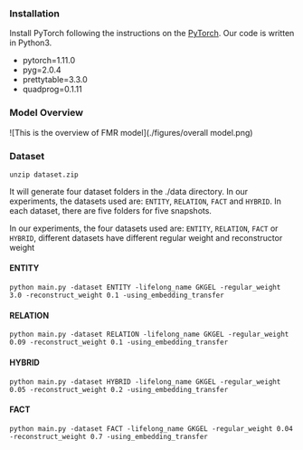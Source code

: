 
### Installation
Install PyTorch following the instructions on the [PyTorch](https://pytorch.org/).
Our code is written in Python3.

- pytorch=1.11.0
- pyg=2.0.4
- prettytable=3.3.0
- quadprog=0.1.11

### Model Overview
![This is the overview of FMR model](./figures/overall model.png)

### Dataset
```
unzip dataset.zip
```

It will generate four dataset folders in the ./data directory. In our experiments, the datasets used are: `ENTITY`, `RELATION`, `FACT` and `HYBRID`.
In each dataset, there are five folders for five snapshots.



In our experiments, the four datasets used are: `ENTITY`, `RELATION`, `FACT` or `HYBRID`, different datasets have different regular weight and reconstructor weight
#### ENTITY
```
python main.py -dataset ENTITY -lifelong_name GKGEL -regular_weight 3.0 -reconstruct_weight 0.1 -using_embedding_transfer
```
#### RELATION
```
python main.py -dataset RELATION -lifelong_name GKGEL -regular_weight 0.09 -reconstruct_weight 0.1 -using_embedding_transfer
```
#### HYBRID
```
python main.py -dataset HYBRID -lifelong_name GKGEL -regular_weight 0.05 -reconstruct_weight 0.2 -using_embedding_transfer
```
#### FACT
```
python main.py -dataset FACT -lifelong_name GKGEL -regular_weight 0.04 -reconstruct_weight 0.7 -using_embedding_transfer
```

